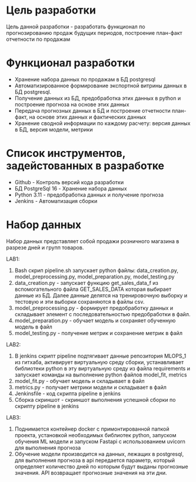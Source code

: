 # Цель разработки  
Цель данной разработки - разработать функционал по прогнозированию продаж будущих периодов, построение план-факт отчетности по продажам  
  
# Функционал разработки  
- Хранение набора данных по продажам в БД postgresql
- Автоматизированное формирование экспортной витрины данных в БД postgresql.  
- Получение данных из БД, предобработка этих данных в python и построение прогноза на основе этих данных
- Передача прогнозных данных в БД и построение отчетности план-факт, на основе этих данных и фактических данных
- Хранение сводной информации по каждому расчету: версия данных в БД, версия модели, метрики
  
# Список инструментов, задейстованных в разработке  
- Github - Контроль версий кода разработки  
- БД PostgreSql 16 - Хранение набора данных
- Python 3.11 - предобработка данных и получение прогноза  
- Jenkins - Автоматизация сборки

# Набор данных  
Набор данных представляет собой продажи розничного магазина в разрезе дней и групп товаров. 

LAB1:
1. Bash скрип pipeline.sh запускает python файлы: data_creation.py, model_preprocessing.py, model_preparation.py, model_testing.py
2. data_creation.py - запускает функцию get_sales_data_f из вспомогательного файла GET_SALES_DATA которая выбирает данные из БД. 
Далее данные делятся на тренировочную выборку и тестовую и эти выборки сохраняются в файлы csv.
3. model_preprocessing.py - формирует предобработку данных и складывает элемент с последовательностью предобработки в файл.
4. model_preparation.py - обучает модель и сохраняет обученную модель в файл
5. model_testing.py - получение метрик и сохранение метрик в файл

LAB2:
1. В jenkins скрипт pipeline подтягивает данные репозитория MLOPS_1 из гитхаба, активирует виртуальную среду сборки, устанавливает библиотеки 
python в эту виртуальную среду из файла requirements и запускает команды на выполнение python файлов model_fit, metrics
2. model_fit.py - обучает модель и складывает в файл
3. metrics.py - получает метрики модели и складывает в файл
4. Jenkinsfile - код скрипта pipeline в jenkins
5. Сборка скриншот - скриншот выполнения успешной сборки по скрипту pipeline в jenkins

LAB3:
1. Поднимается контейнер docker с примонтированной папкой проекта, установкой необходимых библиотек python, запуском обучения ML модели и
запуском Fastapi с использованием uvicorn для выполнения прогноза
2. Обучение модели производится на данных, лежащих в postgresql, для выполнения прогноза в api передается параметр, который определяет 
количество дней по которым будут выданы прогнозные значения. API возвращает прогнозные значения на эти дни.







